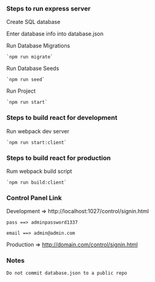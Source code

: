 ### Steps to run express server

Create SQL database 

Enter database info into database.json

Run Database Migrations

    `npm run migrate`

Run Database Seeds

    `npm run seed`

Run Project

    `npm run start`





### Steps to build react for development

Run webpack dev server

    `npm run start:client`



### Steps to build react for production

Rum webpack build script
  
    `npm run build:client`



### Control Panel Link

Development => http://localhost:1027/control/signin.html

    pass ==> adminpassword1337

    email ==> admin@admin.com


Production => http://domain.com/control/signin.html




### Notes

    Do not commit database.json to a public repo